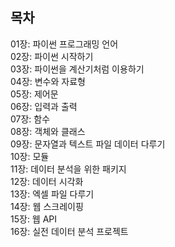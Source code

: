 ## 목차
01장: 파이썬 프로그래밍 언어  
02장: 파이썬 시작하기  
03장: 파이썬을 계산기처럼 이용하기  
04장: 변수와 자료형  
05장: 제어문  
06장: 입력과 출력  
07장: 함수  
08장: 객체와 클래스  
09장: 문자열과 텍스트 파일 데이터 다루기  
10장: 모듈  
11장: 데이터 분석을 위한 패키지  
12장: 데이터 시각화  
13장: 엑셀 파일 다루기    
14장: 웹 스크레이핑   
15장: 웹 API   
16장: 실전 데이터 분석 프로젝트  
